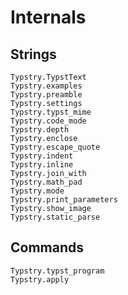 
# Internals

## Strings

```@docs
Typstry.TypstText
Typstry.examples
Typstry.preamble
Typstry.settings
Typstry.typst_mime
Typstry.code_mode
Typstry.depth
Typstry.enclose
Typstry.escape_quote
Typstry.indent
Typstry.inline
Typstry.join_with
Typstry.math_pad
Typstry.mode
Typstry.print_parameters
Typstry.show_image
Typstry.static_parse
```

## Commands

```@docs
Typstry.typst_program
Typstry.apply
```

